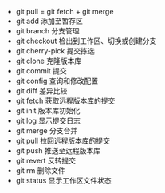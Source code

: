 - git pull = git fetch + git merge
- git add 添加至暂存区
- git branch 分支管理
- git checkout 检出到工作区、切换或创建分支
- git cherry-pick 提交拣选
- git clone 克隆版本库
- git commit 提交
- git config 查询和修改配置
- git diff 差异比较
- git fetch 获取远程版本库的提交
- git init 版本库初始化
- git log 显示提交日志
- git merge 分支合并
- git pull 拉回远程版本库的提交
- git push 推送至远程版本库
- git revert 反转提交
- git rm 删除文件
- git status 显示工作区文件状态
